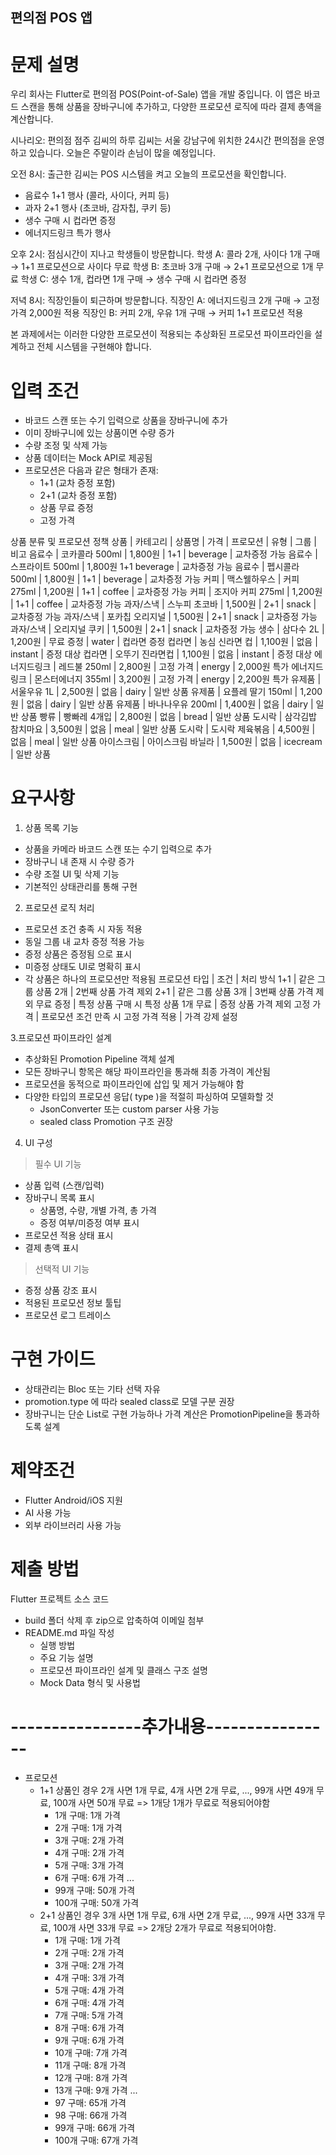 ## 편의점 POS 앱

# 문제 설명
우리 회사는 Flutter로 편의점 POS(Point-of-Sale) 앱을 개발 중입니다. 이 앱은 바코드 스캔을 통해 상품을 장바구니에 추가하고, 다양한 프로모션 로직에 따라 결제 총액을 계산합니다.


시나리오:
편의점 점주 김씨의 하루
김씨는 서울 강남구에 위치한 24시간 편의점을 운영하고 있습니다. 오늘은 주말이라 손님이 많을 예정입니다.

오전 8시: 출근한 김씨는 POS 시스템을 켜고 오늘의 프로모션을 확인합니다.
- 음료수 1+1 행사 (콜라, 사이다, 커피 등)
- 과자 2+1 행사 (초코바, 감자칩, 쿠키 등)
- 생수 구매 시 컵라면 증정
- 에너지드링크 특가 행사

오후 2시: 점심시간이 지나고 학생들이 방문합니다.
학생 A: 콜라 2개, 사이다 1개 구매 → 1+1 프로모션으로 사이다 무료
학생 B: 초코바 3개 구매 → 2+1 프로모션으로 1개 무료
학생 C: 생수 1개, 컵라면 1개 구매 → 생수 구매 시 컵라면 증정

저녁 8시: 직장인들이 퇴근하며 방문합니다.
직장인 A: 에너지드링크 2개 구매 → 고정가격 2,000원 적용
직장인 B: 커피 2개, 우유 1개 구매 → 커피 1+1 프로모션 적용

본 과제에서는 이러한 다양한 프로모션이 적용되는 추상화된 프로모션 파이프라인을 설계하고 전체 시스템을 구현해야 합니다.


# 입력 조건
- 바코드 스캔 또는 수기 입력으로 상품을 장바구니에 추가
- 이미 장바구니에 있는 상품이면 수량 증가
- 수량 조정 및 삭제 가능
- 상품 데이터는 Mock API로 제공됨
- 프로모션은 다음과 같은 형태가 존재:
  - 1+1 (교차 증정 포함)
  - 2+1 (교차 증정 포함)
  - 상품 무료 증정
  - 고정 가격


상품 분류 및 프로모션 정책
상품 | 카테고리 | 상품명 | 가격 | 프로모션 | 유형 | 그룹 | 비고
음료수 | 코카콜라 500ml | 1,800원 | 1+1 | beverage | 교차증정 가능
음료수 | 스프라이트 500ml | 1,800원 1+1 beverage | 교차증정 가능
음료수 | 펩시콜라 500ml | 1,800원 | 1+1 | beverage | 교차증정 가능
커피 | 맥스웰하우스 | 커피 275ml | 1,200원 | 1+1 | coffee | 교차증정 가능
커피 | 조지아 커피 275ml | 1,200원 | 1+1 | coffee | 교차증정 가능
과자/스낵 | 스누피 초코바 | 1,500원 | 2+1 | snack | 교차증정 가능
과자/스낵 | 포카칩 오리지널 | 1,500원 | 2+1 | snack | 교차증정 가능
과자/스낵 | 오리지널 쿠키 | 1,500원 | 2+1 | snack | 교차증정 가능
생수 | 삼다수 2L | 1,200원 | 무료 증정 | water | 컵라면 증정
컵라면 | 농심 신라면 컵 | 1,100원 | 없음 | instant | 증정 대상
컵라면 | 오뚜기 진라면컵 | 1,100원 | 없음 | instant | 증정 대상
에너지드링크 | 레드불 250ml | 2,800원 | 고정 가격 | energy | 2,000원 특가
에너지드링크 | 몬스터에너지 355ml | 3,200원 | 고정 가격 | energy | 2,200원 특가
유제품 | 서울우유 1L | 2,500원 | 없음 | dairy | 일반 상품
유제품 | 요플레 딸기 150ml | 1,200원 | 없음 | dairy | 일반 상품
유제품 | 바나나우유 200ml | 1,400원 | 없음 | dairy | 일반 상품
빵류 | 빵빠레 4개입 | 2,800원 | 없음 | bread | 일반 상품
도시락 | 삼각김밥 참치마요 | 3,500원 | 없음 | meal | 일반 상품
도시락 | 도시락 제육볶음 | 4,500원 | 없음 | meal | 일반 상품
아이스크림 | 아이스크림 바닐라 | 1,500원 | 없음 | icecream | 일반 상품

# 요구사항
1. 상품 목록 기능
- 상품을 카메라 바코드 스캔 또는 수기 입력으로 추가
- 장바구니 내 존재 시 수량 증가
- 수량 조절 UI 및 삭제 기능
- 기본적인 상태관리를 통해 구현

2. 프로모션 로직 처리
- 프로모션 조건 충족 시 자동 적용
- 동일 그룹 내 교차 증정 적용 가능
- 증정 상품은 증정됨 으로 표시
- 미증정 상태도 UI로 명확히 표시
- 각 상품은 하나의 프로모션만 적용됨
프로모션 타입 | 조건 | 처리 방식
1+1 | 같은 그룹 상품 2개 | 2번째 상품 가격 제외
2+1 | 같은 그룹 상품 3개 | 3번째 상품 가격 제외
무료 증정 | 특정 상품 구매 시 특정 상품 1개 무료 | 증정 상품 가격 제외
고정 가격 | 프로모션 조건 만족 시 고정 가격 적용 | 가격 강제 설정

3.프로모션 파이프라인 설계
- 추상화된 Promotion Pipeline 객체 설계
- 모든 장바구니 항목은 해당 파이프라인을 통과해 최종 가격이 계산됨
- 프로모션을 동적으로 파이프라인에 삽입 및 제거 가능해야 함
- 다양한 타입의 프로모션 응답( type )을 적절히 파싱하여 모델화할 것
    - JsonConverter 또는 custom parser 사용 가능
    - sealed class Promotion 구조 권장
4. UI 구성
> 필수 UI 기능
- 상품 입력 (스캔/입력)
- 장바구니 목록 표시
    - 상품명, 수량, 개별 가격, 총 가격
    - 증정 여부/미증정 여부 표시
- 프로모션 적용 상태 표시
- 결제 총액 표시

> 선택적 UI 기능
- 증정 상품 강조 표시
- 적용된 프로모션 정보 툴팁
- 프로모션 로그 트레이스


# 구현 가이드
- 상태관리는 Bloc 또는 기타 선택 자유
- promotion.type 에 따라 sealed class로 모델 구분 권장
- 장바구니는 단순 List로 구현 가능하나 가격 계산은 PromotionPipeline을 통과하도록 설계


# 제약조건
- Flutter Android/iOS 지원
- AI 사용 가능
- 외부 라이브러리 사용 가능

# 제출 방법
Flutter 프로젝트 소스 코드
- build 폴더 삭제 후 zip으로 압축하여 이메일 첨부
- README.md 파일 작성
    - 실행 방법
    - 주요 기능 설명
    - 프로모션 파이프라인 설계 및 클래스 구조 설명
    - Mock Data 형식 및 사용법



# ----------------추가내용----------------
- 프로모션
    - 1+1 상품인 경우 2개 사면 1개 무료, 4개 사면 2개 무료, ..., 99개 사면 49개 무료, 100개 사면 50개 무료 => 1개당 1개가 무료로 적용되어야함
        - 1개 구매: 1개 가격
        - 2개 구매: 1개 가격
        - 3개 구매: 2개 가격
        - 4개 구매: 2개 가격
        - 5개 구매: 3개 가격
        - 6개 구매: 6개 가격
        ...
        - 99개 구매: 50개 가격
        - 100개 구매: 50개 가격
    - 2+1 상품인 경우 3개 사면 1개 무료, 6개 사면 2개 무료, ..., 99개 사면 33개 무료, 100개 사면 33개 무료 => 2개당 2개가 무료로 적용되어야함. 
        - 1개 구매: 1개 가격
        - 2개 구매: 2개 가격
        - 3개 구매: 2개 가격
        - 4개 구매: 3개 가격
        - 5개 구매: 4개 가격
        - 6개 구매: 4개 가격
        - 7개 구매: 5개 가격
        - 8개 구매: 6개 가격
        - 9개 구매: 6개 가격
        - 10개 구매: 7개 가격
        - 11개 구매: 8개 가격
        - 12개 구매: 8개 가격
        - 13개 구매: 9개 가격
        ...
        - 97 구매: 65개 가격
        - 98 구매: 66개 가격
        - 99개 구매: 66개 가격
        - 100개 구매: 67개 가격